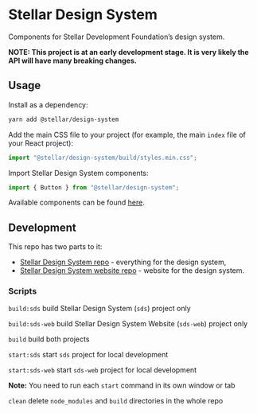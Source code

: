 # Stellar Design System

Components for Stellar Development Foundation’s design system.

**NOTE: This project is at an early development stage. It is very likely the API
will have many breaking changes.**

## Usage

Install as a dependency:

```bash
yarn add @stellar/design-system
```

Add the main CSS file to your project (for example, the main `index` file of
your React project):

```javascript
import "@stellar/design-system/build/styles.min.css";
```

Import Stellar Design System components:

```javascript
import { Button } from "@stellar/design-system";
```

Available components can be found
[here](./@stellar/design-system/src/components).

## Development

This repo has two parts to it:

- [Stellar Design System repo](./@stellar/design-system/) - everything for the
  design system,
- [Stellar Design System website repo](./@stellar/design-system-website/) -
  website for the design system.

### Scripts

`build:sds` build Stellar Design System (`sds`) project only

`build:sds-web` build Stellar Design System Website (`sds-web`) project only

`build` build both projects

`start:sds` start `sds` project for local development

`start:sds-web` start `sds-web` project for local development

**Note:** You need to run each `start` command in its own window or tab

`clean` delete `node_modules` and `build` directories in the whole repo

